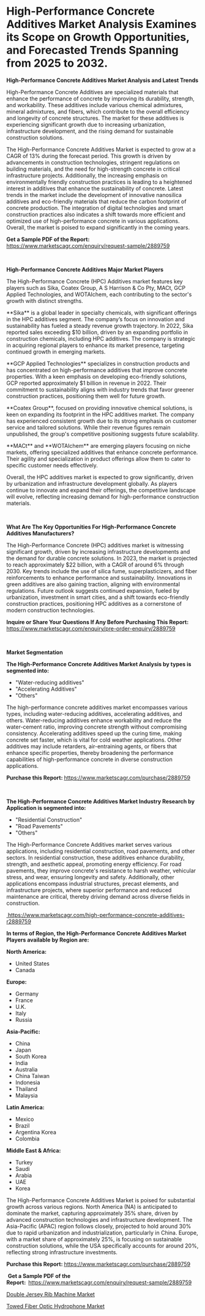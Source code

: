 <p><h1>High-Performance Concrete Additives Market Analysis Examines its Scope on Growth Opportunities, and Forecasted Trends Spanning from 2025 to 2032.</h1></p><p><strong>High-Performance Concrete Additives Market Analysis and Latest Trends</strong></p>
<p><p>High-Performance Concrete Additives are specialized materials that enhance the performance of concrete by improving its durability, strength, and workability. These additives include various chemical admixtures, mineral admixtures, and fibers, which contribute to the overall efficiency and longevity of concrete structures. The market for these additives is experiencing significant growth due to increasing urbanization, infrastructure development, and the rising demand for sustainable construction solutions.</p><p>The High-Performance Concrete Additives Market is expected to grow at a CAGR of 13% during the forecast period. This growth is driven by advancements in construction technologies, stringent regulations on building materials, and the need for high-strength concrete in critical infrastructure projects. Additionally, the increasing emphasis on environmentally friendly construction practices is leading to a heightened interest in additives that enhance the sustainability of concrete. Latest trends in the market include the development of innovative nanosilica additives and eco-friendly materials that reduce the carbon footprint of concrete production. The integration of digital technologies and smart construction practices also indicates a shift towards more efficient and optimized use of high-performance concrete in various applications. Overall, the market is poised to expand significantly in the coming years.</p></p>
<p><strong>Get a Sample PDF of the Report:&nbsp;</strong> <a href="https://www.marketscagr.com/enquiry/request-sample/2889759?utm_campaign=2106&utm_medium=2&utm_source=Github&utm_content=ia&utm_term=14032025&utm_id=high-performance-concrete-additives">https://www.marketscagr.com/enquiry/request-sample/2889759</a></p>
<p>&nbsp;</p>
<p><strong>High-Performance Concrete Additives Major Market Players</strong></p>
<p><p>The High-Performance Concrete (HPC) Additives market features key players such as Sika, Coatex Group, A S Harrison & Co Pty, MACt, GCP Applied Technologies, and WOTAIchem, each contributing to the sector's growth with distinct strengths.</p><p>**Sika** is a global leader in specialty chemicals, with significant offerings in the HPC additives segment. The company’s focus on innovation and sustainability has fueled a steady revenue growth trajectory. In 2022, Sika reported sales exceeding $10 billion, driven by an expanding portfolio in construction chemicals, including HPC additives. The company is strategic in acquiring regional players to enhance its market presence, targeting continued growth in emerging markets.</p><p>**GCP Applied Technologies** specializes in construction products and has concentrated on high-performance additives that improve concrete properties. With a keen emphasis on developing eco-friendly solutions, GCP reported approximately $1 billion in revenue in 2022. Their commitment to sustainability aligns with industry trends that favor greener construction practices, positioning them well for future growth.</p><p>**Coatex Group**, focused on providing innovative chemical solutions, is keen on expanding its footprint in the HPC additives market. The company has experienced consistent growth due to its strong emphasis on customer service and tailored solutions. While their revenue figures remain unpublished, the group's competitive positioning suggests future scalability.</p><p>**MACt** and **WOTAIchem** are emerging players focusing on niche markets, offering specialized additives that enhance concrete performance. Their agility and specialization in product offerings allow them to cater to specific customer needs effectively.</p><p>Overall, the HPC additives market is expected to grow significantly, driven by urbanization and infrastructure development globally. As players continue to innovate and expand their offerings, the competitive landscape will evolve, reflecting increasing demand for high-performance construction materials.</p></p>
<p>&nbsp;</p>
<p><strong>What Are The Key Opportunities For High-Performance Concrete Additives Manufacturers?</strong></p>
<p><p>The High-Performance Concrete (HPC) additives market is witnessing significant growth, driven by increasing infrastructure developments and the demand for durable concrete solutions. In 2023, the market is projected to reach approximately $22 billion, with a CAGR of around 6% through 2030. Key trends include the use of silica fume, superplasticizers, and fiber reinforcements to enhance performance and sustainability. Innovations in green additives are also gaining traction, aligning with environmental regulations. Future outlook suggests continued expansion, fueled by urbanization, investment in smart cities, and a shift towards eco-friendly construction practices, positioning HPC additives as a cornerstone of modern construction technologies.</p></p>
<p><strong>Inquire or Share Your Questions If Any Before Purchasing This Report:</strong> <a href="https://www.marketscagr.com/enquiry/pre-order-enquiry/2889759?utm_campaign=2106&utm_medium=2&utm_source=Github&utm_content=ia&utm_term=14032025&utm_id=high-performance-concrete-additives">https://www.marketscagr.com/enquiry/pre-order-enquiry/2889759</a></p>
<p>&nbsp;</p>
<p><strong>Market Segmentation</strong></p>
<p><strong>The High-Performance Concrete Additives Market Analysis by types is segmented into:</strong></p>
<p><ul><li>"Water-reducing additives"</li><li>"Accelerating Additives"</li><li>"Others"</li></ul></p>
<p><p>The high-performance concrete additives market encompasses various types, including water-reducing additives, accelerating additives, and others. Water-reducing additives enhance workability and reduce the water-cement ratio, improving concrete strength without compromising consistency. Accelerating additives speed up the curing time, making concrete set faster, which is vital for cold weather applications. Other additives may include retarders, air-entraining agents, or fibers that enhance specific properties, thereby broadening the performance capabilities of high-performance concrete in diverse construction applications.</p></p>
<p><strong>Purchase this Report:&nbsp;</strong><a href="https://www.marketscagr.com/purchase/2889759?utm_campaign=2106&utm_medium=2&utm_source=Github&utm_content=ia&utm_term=14032025&utm_id=high-performance-concrete-additives">https://www.marketscagr.com/purchase/2889759</a></p>
<p>&nbsp;</p>
<p><strong>The High-Performance Concrete Additives Market Industry Research by Application is segmented into:</strong></p>
<p><ul><li>"Residential Construction"</li><li>"Road Pavements"</li><li>"Others"</li></ul></p>
<p><p>The High-Performance Concrete Additives market serves various applications, including residential construction, road pavements, and other sectors. In residential construction, these additives enhance durability, strength, and aesthetic appeal, promoting energy efficiency. For road pavements, they improve concrete's resistance to harsh weather, vehicular stress, and wear, ensuring longevity and safety. Additionally, other applications encompass industrial structures, precast elements, and infrastructure projects, where superior performance and reduced maintenance are critical, thereby driving demand across diverse fields in construction.</p></p>
<p><a href="https://www.marketscagr.com/high-performance-concrete-additives-r2889759?utm_campaign=2106&utm_medium=2&utm_source=Github&utm_content=ia&utm_term=14032025&utm_id=high-performance-concrete-additives">&nbsp;https://www.marketscagr.com/high-performance-concrete-additives-r2889759</a></p>
<p><strong>In terms of Region, the High-Performance Concrete Additives Market Players available by Region are:</strong></p>
<p>
    <p> <strong> North America: </strong>
        <ul>
            <li>United States</li>
            <li>Canada</li>
        </ul>
        </p> 
    <p> <strong> Europe: </strong>
        <ul>
            <li>Germany</li>
            <li>France</li>
            <li>U.K.</li>
            <li>Italy</li>
            <li>Russia</li>
        </ul>
        </p> 
    <p> <strong> Asia-Pacific: </strong>
        <ul>
            <li>China</li>
            <li>Japan</li>
            <li>South Korea</li>
            <li>India</li>
            <li>Australia</li>
            <li>China Taiwan</li>
            <li>Indonesia</li>
            <li>Thailand</li>
            <li>Malaysia</li>
        </ul>
        </p> 
    <p> <strong> Latin America: </strong>
        <ul>
            <li>Mexico</li>
            <li>Brazil</li>
            <li>Argentina Korea</li>
            <li>Colombia</li>
        </ul>
        </p> 
    <p> <strong> Middle East & Africa: </strong>
        <ul>
            <li>Turkey</li>
            <li>Saudi</li>
            <li>Arabia</li>
            <li>UAE</li>
            <li>Korea</li>
        </ul>
    </p>
    </p>
<p><p>The High-Performance Concrete Additives Market is poised for substantial growth across various regions. North America (NA) is anticipated to dominate the market, capturing approximately 35% share, driven by advanced construction technologies and infrastructure development. The Asia-Pacific (APAC) region follows closely, projected to hold around 30% due to rapid urbanization and industrialization, particularly in China. Europe, with a market share of approximately 25%, is focusing on sustainable construction solutions, while the USA specifically accounts for around 20%, reflecting strong infrastructure investments.</p></p>
<p><strong>Purchase this Report: </strong><a href="https://www.marketscagr.com/purchase/2889759?utm_campaign=2106&utm_medium=2&utm_source=Github&utm_content=ia&utm_term=14032025&utm_id=high-performance-concrete-additives">https://www.marketscagr.com/purchase/2889759</a></p>
<p>&nbsp;<strong>Get a Sample PDF of the Report:&nbsp;&nbsp;</strong><a href="https://www.marketscagr.com/enquiry/request-sample/2889759?utm_campaign=2106&utm_medium=2&utm_source=Github&utm_content=ia&utm_term=14032025&utm_id=high-performance-concrete-additives">https://www.marketscagr.com/enquiry/request-sample/2889759</a></p>
<p><strong></strong></p>
<p><p><a href="https://github.com/gfellcincot4/Market-Research-Report-List-1/blob/main/double-jersey-rib-machine-market.md?utm_campaign=2106&utm_medium=2&utm_source=Github&utm_content=ia&utm_term=14032025&utm_id=high-performance-concrete-additives">Double Jersey Rib Machine Market</a></p><p><a href="https://github.com/YashRP12/Market-Research-Report-List-7/blob/main/towed-fiber-optic-hydrophone-market.md?utm_campaign=2106&utm_medium=2&utm_source=Github&utm_content=ia&utm_term=14032025&utm_id=high-performance-concrete-additives">Towed Fiber Optic Hydrophone Market</a></p></p>
